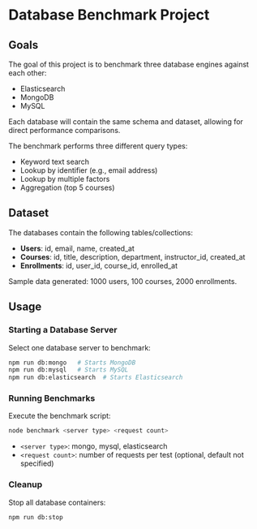 # Database Benchmark Project

## Goals

The goal of this project is to benchmark three database engines against each other:
- Elasticsearch
- MongoDB
- MySQL

Each database will contain the same schema and dataset, allowing for direct performance comparisons.

The benchmark performs three different query types:
- Keyword text search
- Lookup by identifier (e.g., email address)
- Lookup by multiple factors
- Aggregation (top 5 courses)

## Dataset

The databases contain the following tables/collections:
- **Users**: id, email, name, created_at
- **Courses**: id, title, description, department, instructor_id, created_at
- **Enrollments**: id, user_id, course_id, enrolled_at

Sample data generated: 1000 users, 100 courses, 2000 enrollments.

## Usage

### Starting a Database Server

Select one database server to benchmark:

```bash
npm run db:mongo   # Starts MongoDB
npm run db:mysql   # Starts MySQL
npm run db:elasticsearch  # Starts Elasticsearch
```

### Running Benchmarks

Execute the benchmark script:

```bash
node benchmark <server type> <request count>
```

- `<server type>`: mongo, mysql, elasticsearch
- `<request count>`: number of requests per test (optional, default not specified)

### Cleanup

Stop all database containers:

```bash
npm run db:stop
```
